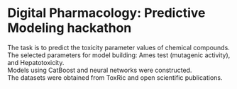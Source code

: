 # Digital Pharmacology: Predictive Modeling hackathon

The task is to predict the toxicity parameter values of chemical compounds.  
The selected parameters for model building: Ames test (mutagenic activity), and Hepatotoxicity.   
Models using CatBoost and neural networks were constructed.   
The datasets were obtained from ToxRic and open scientific publications.
